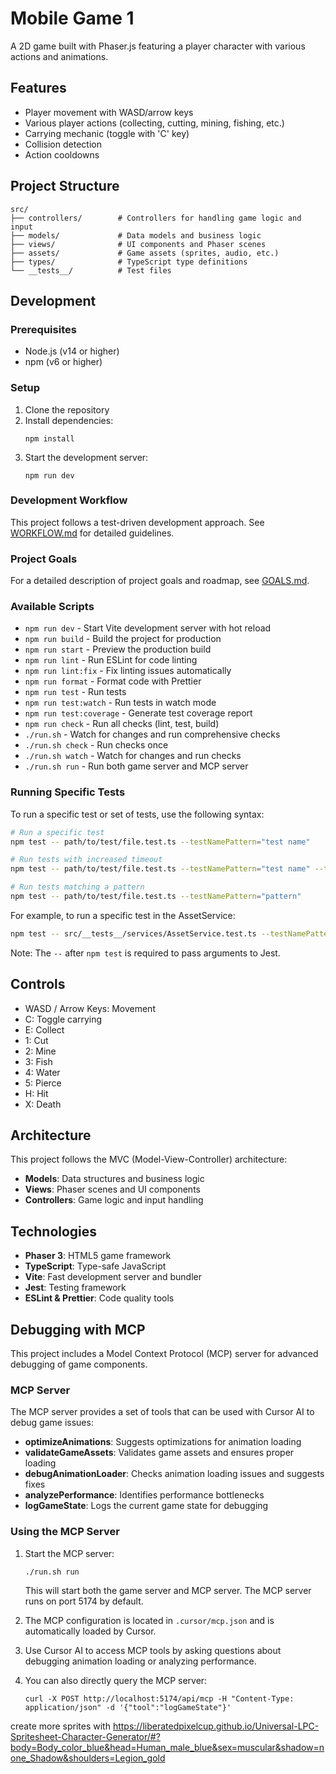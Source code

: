 # Mobile Game 1

A 2D game built with Phaser.js featuring a player character with various actions and animations.

## Features

- Player movement with WASD/arrow keys
- Various player actions (collecting, cutting, mining, fishing, etc.)
- Carrying mechanic (toggle with 'C' key)
- Collision detection
- Action cooldowns

## Project Structure

```
src/
├── controllers/        # Controllers for handling game logic and input
├── models/             # Data models and business logic
├── views/              # UI components and Phaser scenes
├── assets/             # Game assets (sprites, audio, etc.)
├── types/              # TypeScript type definitions
└── __tests__/          # Test files
```

## Development

### Prerequisites

- Node.js (v14 or higher)
- npm (v6 or higher)

### Setup

1. Clone the repository
2. Install dependencies:
   ```
   npm install
   ```
3. Start the development server:
   ```
   npm run dev
   ```

### Development Workflow

This project follows a test-driven development approach. See [WORKFLOW.md](WORKFLOW.md) for detailed guidelines.

### Project Goals

For a detailed description of project goals and roadmap, see [GOALS.md](GOALS.md).

### Available Scripts

- `npm run dev` - Start Vite development server with hot reload
- `npm run build` - Build the project for production
- `npm run start` - Preview the production build
- `npm run lint` - Run ESLint for code linting
- `npm run lint:fix` - Fix linting issues automatically
- `npm run format` - Format code with Prettier
- `npm run test` - Run tests
- `npm run test:watch` - Run tests in watch mode
- `npm run test:coverage` - Generate test coverage report
- `npm run check` - Run all checks (lint, test, build)
- `./run.sh` - Watch for changes and run comprehensive checks
- `./run.sh check` - Run checks once
- `./run.sh watch` - Watch for changes and run checks
- `./run.sh run` - Run both game server and MCP server

### Running Specific Tests

To run a specific test or set of tests, use the following syntax:

```bash
# Run a specific test
npm test -- path/to/test/file.test.ts --testNamePattern="test name"

# Run tests with increased timeout
npm test -- path/to/test/file.test.ts --testNamePattern="test name" --testTimeout=15000

# Run tests matching a pattern
npm test -- path/to/test/file.test.ts --testNamePattern="pattern"
```

For example, to run a specific test in the AssetService:
```bash
npm test -- src/__tests__/services/AssetService.test.ts --testNamePattern="should keep persistent assets in cache"
```

Note: The `--` after `npm test` is required to pass arguments to Jest.

## Controls

- WASD / Arrow Keys: Movement
- C: Toggle carrying
- E: Collect
- 1: Cut
- 2: Mine
- 3: Fish
- 4: Water
- 5: Pierce
- H: Hit
- X: Death 

## Architecture

This project follows the MVC (Model-View-Controller) architecture:

- **Models**: Data structures and business logic
- **Views**: Phaser scenes and UI components
- **Controllers**: Game logic and input handling

## Technologies

- **Phaser 3**: HTML5 game framework
- **TypeScript**: Type-safe JavaScript
- **Vite**: Fast development server and bundler
- **Jest**: Testing framework
- **ESLint & Prettier**: Code quality tools

## Debugging with MCP

This project includes a Model Context Protocol (MCP) server for advanced debugging of game components.

### MCP Server

The MCP server provides a set of tools that can be used with Cursor AI to debug game issues:

- **optimizeAnimations**: Suggests optimizations for animation loading
- **validateGameAssets**: Validates game assets and ensures proper loading
- **debugAnimationLoader**: Checks animation loading issues and suggests fixes
- **analyzePerformance**: Identifies performance bottlenecks
- **logGameState**: Logs the current game state for debugging

### Using the MCP Server

1. Start the MCP server:
   ```
   ./run.sh run
   ```
   This will start both the game server and MCP server. The MCP server runs on port 5174 by default.

2. The MCP configuration is located in `.cursor/mcp.json` and is automatically loaded by Cursor.

3. Use Cursor AI to access MCP tools by asking questions about debugging animation loading or analyzing performance.

4. You can also directly query the MCP server:
   ```
   curl -X POST http://localhost:5174/api/mcp -H "Content-Type: application/json" -d '{"tool":"logGameState"}'
   ```


create more sprites with https://liberatedpixelcup.github.io/Universal-LPC-Spritesheet-Character-Generator/#?body=Body_color_blue&head=Human_male_blue&sex=muscular&shadow=none_Shadow&shoulders=Legion_gold 